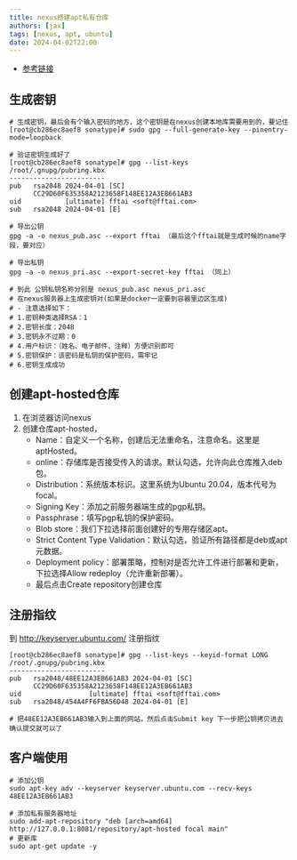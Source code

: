 ```yaml
---
title: nexus搭建apt私有仓库
authors: [jax]
tags: [nexus, apt, ubuntu]
date: 2024-04-02T22:00
---
```



- [参考链接](https://blog.csdn.net/qq_44214446/article/details/128272077) 

## 生成密钥
```shell title='在nexus所在机器生成密钥'
# 生成密钥，最后会有个输入密码的地方，这个密钥是在nexus创建本地库需要用到的，要记住
[root@cb286ec8aef8 sonatype]# sudo gpg --full-generate-key --pinentry-mode=loopback

# 验证密钥生成好了
[root@cb286ec8aef8 sonatype]# gpg --list-keys
/root/.gnupg/pubring.kbx
------------------------
pub   rsa2048 2024-04-01 [SC]
      CC29D60F635358A2123658F148EE12A3EB661AB3
uid           [ultimate] fftai <soft@fftai.com>
sub   rsa2048 2024-04-01 [E]

# 导出公钥
gpg -a -o nexus_pub.asc --export fftai （最后这个fftai就是生成时候的name字段，要对应）

# 导出私钥
gpg -a -o nexus_pri.asc --export-secret-key fftai （同上）

# 到此 公钥私钥名称分别是 nexus_pub.asc nexus_pri.asc
# 在nexus服务器上生成密钥对(如果是docker一定要到容器里边区生成)
# - 注意选择如下：
# 1.密钥种类选择RSA：1
# 2.密钥长度：2048
# 3.密钥永不过期：0
# 4.用户标识：（姓名、电子邮件、注释）方便识别即可
# 5.密钥保护：该密码是私钥的保护密码，需牢记
# 6.密钥生成成功
```

## 创建apt-hosted仓库

1. 在浏览器访问nexus
2. 创建仓库apt-hosted，
   - Name：自定义一个名称，创建后无法重命名，注意命名。这里是aptHosted。
   - online：存储库是否接受传入的请求。默认勾选，允许向此仓库推入deb包。
   - Distribution：系统版本标识。这里系统为Ubuntu 20.04，版本代号为focal。
   - Signing Key：添加之前服务器端生成的pgp私钥。
   - Passphrase：填写pgp私钥的保护密码。
   - Blob store：我们下拉选择前面创建好的专用存储区apt。
   - Strict Content Type Validation：默认勾选，验证所有路径都是deb或apt元数据。
   - Deployment policy：部署策略，控制对是否允许工件进行部署和更新，下拉选择Allow redeploy（允许重新部署）。
   - 最后点击Create repository创建仓库

## 注册指纹

到 http://keyserver.ubuntu.com/ 注册指纹
```shell title='在nexus所在机器执行'
[root@cb286ec8aef8 sonatype]# gpg --list-keys --keyid-format LONG
/root/.gnupg/pubring.kbx
------------------------
pub   rsa2048/48EE12A3EB661AB3 2024-04-01 [SC]
      CC29D60F635358A2123658F148EE12A3EB661AB3
uid                 [ultimate] fftai <soft@fftai.com>
sub   rsa2048/454A4FF6FBA56D48 2024-04-01 [E]

# 把48EE12A3EB661AB3输入到上面的网站，然后点击Submit key 下一步把公钥拷贝进去确认提交就可以了
```

## 客户端使用
```shell title='客户端机器使用'
# 添加公钥
sudo apt-key adv --keyserver keyserver.ubuntu.com --recv-keys 48EE12A3EB661AB3

# 添加私有服务器地址
sudo add-apt-repository "deb [arch=amd64] http://127.0.0.1:8081/repository/apt-hosted focal main"
# 更新库
sudo apt-get update -y
```